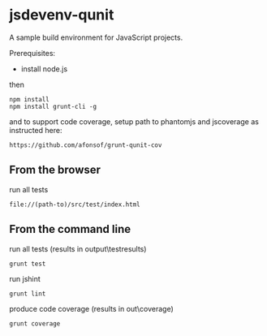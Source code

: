 jsdevenv-qunit
==============

A sample build environment for JavaScript projects.

Prerequisites:

* install node.js

then

    npm install
    npm install grunt-cli -g

and to support code coverage, setup path to phantomjs and jscoverage as instructed here:

    https://github.com/afonsof/grunt-qunit-cov



From the browser
----------------

run all tests

    file://(path-to)/src/test/index.html


From the command line
---------------------

run all tests (results in output\testresults)

    grunt test


run jshint

    grunt lint


produce code coverage (results in out\coverage)

    grunt coverage